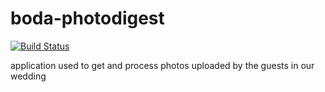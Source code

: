 # boda-photodigest
[![Build Status](https://travis-ci.org/mineros/boda-photodigest.svg?branch=master)](https://travis-ci.org/mineros/boda-photodigest)

application used to get and process photos uploaded by the guests in our wedding
